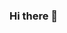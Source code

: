 ### Hi there 👋

<!--
**23langloisj/23langloisj** is a ✨ _special_ ✨ repository because its `README.md` (this file) appears on your GitHub profile.

Here are some ideas to get you started:

- 🔭 I’m currently studying as a Freshman at Northeastern University
- 🌱 I’m currently learning the fundamentals of Computer Science
- 👯 I’m looking to collaborate on Projects
- 📫 How to reach me: langlois.j@northeastern.edu
- 😄 Pronouns: He/Him

